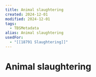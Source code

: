 ```yaml
---
title: Animal slaughtering
created: 2024-12-01
modified: 2024-12-01
tags:
  - TBSMetadata
alias: Animal slaughtering
usedFor:
  - "[[18791 Slaughtering]]"
---
```

# Animal slaughtering
